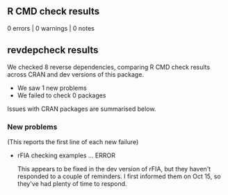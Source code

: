 ## R CMD check results

0 errors | 0 warnings | 0 notes

## revdepcheck results

We checked 8 reverse dependencies, comparing R CMD check results across CRAN and dev versions of this package.

 * We saw 1 new problems
 * We failed to check 0 packages

Issues with CRAN packages are summarised below.

### New problems
(This reports the first line of each new failure)

* rFIA
  checking examples ... ERROR
  
  This appears to be fixed in the dev version of rFIA, but they haven't
  responded to a couple of reminders. I first informed them on Oct 15, so
  they've had plenty of time to respond.
